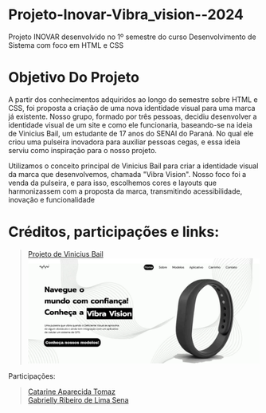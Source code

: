 # Projeto-Inovar-Vibra_vision--2024
Projeto INOVAR desenvolvido no 1º semestre do curso Desenvolvimento de Sistema com foco em HTML e CSS

# Objetivo Do Projeto 
A partir dos conhecimentos adquiridos ao longo do semestre sobre HTML e CSS, foi proposta a criação de uma nova identidade visual para uma marca já existente. Nosso grupo, formado por três pessoas, decidiu desenvolver a identidade visual de um site e como ele funcionaria, baseando-se na ideia de Vinicius Bail, um estudante de 17 anos do SENAI do Paraná. No qual ele criou uma pulseira inovadora para auxiliar pessoas cegas, e essa ideia serviu como inspiração para o nosso projeto.

Utilizamos o conceito principal de Vinicius Bail para criar a identidade visual da marca que desenvolvemos, chamada "Vibra Vision". Nosso foco foi a venda da pulseira, e para isso, escolhemos cores e layouts que harmonizassem com a proposta da marca, transmitindo acessibilidade, inovação e funcionalidade

# Créditos, participações e links:  
> [Projeto de Vinicius Bail](https://www.senaipr.org.br/noticias-da-industria/projeto-de-inovacao-de-aluno-do-parana-e-destaque-na-olimpiada-do-conhecimento-2-34126-380484.shtml)  
![print telainicial](/assets/telainicial.png)

Participações:
> [Catarine Aparecida Tomaz](https://github.com/tomazzcatarine)  
> [Gabrielly Ribeiro de Lima Sena](https://github.com/GabySena)  
